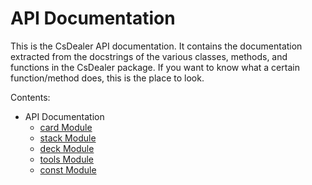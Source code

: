 # API Documentation

This is the CsDealer API documentation. It contains the documentation extracted from the docstrings of the various classes, methods, and functions in the CsDealer package. If you want to know what a certain function/method does, this is the place to look.

Contents:

-   API Documentation
    -   [card  Module](./card.md)
    -   [stack  Module](./stack.md)
    -   [deck  Module](./deck.md)
    -   [tools  Module](./tools.md)
    -   [const  Module](./const.md)